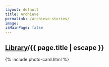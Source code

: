 ```yaml
---
layout: default
title: Archieve
permalink: /archieve-stories/
image:
isMainPage: false
---
```


<section class="container-full">
 <h1 class="page__title"><a href="{{site.baseurl}}/library/">Library</a>/{{ page.title | escape }}</h1>
{% include photo-card.html %}
</section>
